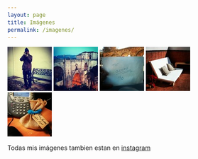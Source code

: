 ```yaml
---
layout: page
title: Imágenes
permalink: /imagenes/
---
```



[![yo](/images/yo.jpg)](/images/original/yo.jpg)
[![Ronda](/images/ronda.jpg)](/images/original/ronda.jpg)
[![tequiero](/images/tequiero.jpg)](/images/original/tequiero.jpg)
[![terraza](/images/terraza.jpg)](/images/original/terraza.jpg)
[![phone](/images/phone.jpg)](/images/original/phone.jpg)

Todas mis imágenes tambien estan en [instagram](https://instagram.com/romeromadejon/)

